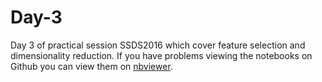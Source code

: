 # Day-3

Day 3 of practical session SSDS2016 which cover feature selection and dimensionality reduction. If you have problems viewing the notebooks on Github you can view them on [nbviewer](http://nbviewer.jupyter.org/github/SSDS2016/Day-3/tree/master/).